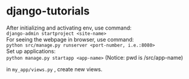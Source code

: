 # django-tutorials

After initializing and activating env, use command:
<br>```django-admin startproject <site-name>```
<br>For seeing the webpage in browser, use command:
<br>```python src/manage.py runserver <port-number, i.e.:8080>```
<br>Set up applications:
<br>```python manage.py startapp <app-name>``` 
(Notice: pwd is /src/app-name)

in ```my_app/views.py``` , create new views.
 

